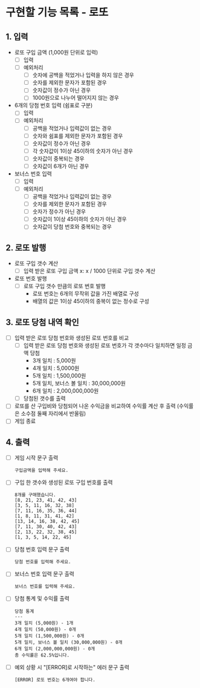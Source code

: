 # 구현할 기능 목록 - 로또

## 1. 입력

- 로또 구입 금액 (1,000원 단위로 입력)
  - [ ] 입력
  - [ ] 예외처리
    - [ ] 숫자에 공백을 적었거나 입력을 하지 않은 경우
    - [ ] 숫자를 제외한 문자가 포함된 경우
    - [ ] 숫자값이 정수가 아닌 경우
    - [ ] 1000원으로 나누어 떨어지지 않는 경우

- 6개의 당첨 번호 입력 (쉼표로 구분)
  - [ ] 입력
  - [ ] 예외처리
    - [ ] 공백을 적었거나 입력값이 없는 경우
    - [ ] 숫자와 쉼표를 제외한 문자가 포함된 경우
    - [ ] 숫자값이 정수가 아닌 경우
    - [ ] 각 숫자값이 1이상 45이하의 숫자가 아닌 경우
    - [ ] 숫자값이 중복되는 경우
    - [ ] 숫자값이 6개가 아닌 경우
  
- 보너스 번호 입력
  - [ ] 입력
  - [ ] 예외처리
    - [ ] 공백을 적었거나 입력값이 없는 경우
    - [ ] 숫자를 제외한 문자가 포함된 경우
    - [ ] 숫자가 정수가 아닌 경우
    - [ ] 숫자값이 1이상 45이하의 숫자가 아닌 경우
    - [ ] 숫자값이 당첨 번호와 중복되는 경우

## 2. 로또 발행

- 로또 구입 갯수 계산
  - [ ] 입력 받은 로또 구입 금액 x: x / 1000 단위로 구입 갯수 계산

- 로또 번호 발행
  - [ ] 로또 구입 갯수 만큼의 로또 번호 발행
    - 로또 번호는 6개의 무작위 값을 가진 배열로 구성
    - 배열의 값은 1이상 45이하의 중복이 없는 정수로 구성

## 3. 로또 당첨 내역 확인

- [ ] 입력 받은 로또 당첨 번호와 생성된 로또 번호를 비교
  - [ ] 입력 받은 로또 당첨 번호와 생성된 로또 번호가 각 갯수마다 일치하면 일정 금액 당첨
    - 3개 일치 : 5,000원
    - 4개 일치 : 5,0000원
    - 5개 일치 : 1,500,000원
    - 5개 일치, 보너스 볼 일치 : 30,000,000원
    - 6개 일치 : 2,000,000,000원
  - [ ] 당첨된 갯수를 출력
- [ ] 로또를 산 구입비와 당첨되어 나온 수익금을 비교하여 수익률 계산 후 출력 (수익률은 소수점 둘째 자리에서 반올림)
- [ ] 게임 종료

## 4. 출력


- [ ] 게임 시작 문구 출력
  ```
  구입금액을 입력해 주세요.
  ```

- [ ] 구입 한 갯수와 생성된 로또 구입 번호를 출력
  ```
  8개를 구매했습니다.
  [8, 21, 23, 41, 42, 43]
  [3, 5, 11, 16, 32, 38]
  [7, 11, 16, 35, 36, 44]
  [1, 8, 11, 31, 41, 42]
  [13, 14, 16, 38, 42, 45]
  [7, 11, 30, 40, 42, 43]
  [2, 13, 22, 32, 38, 45]
  [1, 3, 5, 14, 22, 45]
  ```

- [ ] 당첨 번호 입력 문구 출력
  ```
  당첨 번호를 입력해 주세요.
  ```

- [ ] 보너스 번호 입력 문구 출력
  ```
  보너스 번호를 입력해 주세요.
  ```

- [ ] 당첨 통계 및 수익률 출력
  ```
  당첨 통계
  ---
  3개 일치 (5,000원) - 1개
  4개 일치 (50,000원) - 0개
  5개 일치 (1,500,000원) - 0개
  5개 일치, 보너스 볼 일치 (30,000,000원) - 0개
  6개 일치 (2,000,000,000원) - 0개
  총 수익률은 62.5%입니다.
  ```

- [ ] 예외 상황 시 "[ERROR]로 시작하는" 에러 문구 출력
  ```
  [ERROR] 로또 번호는 6개여야 합니다.
  ```